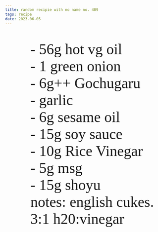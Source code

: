 ```yaml
---
title: random recipie with no name no. 409
tags: recipe
date: 2023-06-05
---
```


<style>
@import url('https://fonts.googleapis.com/css2?family=Special+Elite&display=swap');
</style> 


<p style="font-family:Special Elite; font-size:xx-large">
<ul style="font-family:Special Elite; font-size:xxx-large; list-style-type: none">
<li>- 56g hot vg oil</li>
<li>- 1 green onion </li>
<li>- 6g++ Gochugaru</li>
<li>- garlic        </li>
<li>- 6g sesame oil </li>
<li>- 15g soy sauce </li>
<li>- 10g Rice Vinegar</li>
<li>- 5g msg        </li>
<li>- 15g shoyu     </li>
<li> notes: english cukes. 3:1 h20:vinegar</li>
</ul>
</p>
